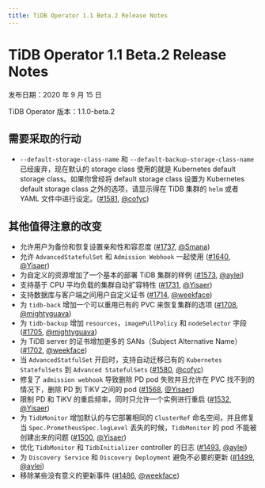 ```yaml
---
title: TiDB Operator 1.1 Beta.2 Release Notes
---
```


# TiDB Operator 1.1 Beta.2 Release Notes

发布日期：2020 年 9 月 15 日

TiDB Operator 版本：1.1.0-beta.2

## 需要采取的行动

- `--default-storage-class-name` 和 `--default-backup-storage-class-name` 已经废弃，现在默认的 storage class 使用的就是 Kubernetes default storage class。如果你曾经将 default storage class 设置为 Kubernetes default storage class 之外的选项，请显示得在 TiDB 集群的 `helm` 或者 YAML 文件中进行设定。([#1581](https://github.com/pingcap/tidb-operator/pull/1581), [@cofyc](https://github.com/cofyc))

## 其他值得注意的改变

- 允许用户为备份和恢复设置亲和性和容忍度 ([#1737](https://github.com/pingcap/tidb-operator/pull/1737), [@Smana](https://github.com/Smana))
- 允许 `AdvancedStatefulSet` 和 `Admission Webhook` 一起使用 ([#1640](https://github.com/pingcap/tidb-operator/pull/1640), [@Yisaer](https://github.com/Yisaer))
- 为自定义的资源增加了一个基本的部署 TiDB 集群的样例 ([#1573](https://github.com/pingcap/tidb-operator/pull/1573), [@aylei](https://github.com/aylei))
- 支持基于 CPU 平均负载的集群自动扩容特性 ([#1731](https://github.com/pingcap/tidb-operator/pull/1731), [@Yisaer](https://github.com/Yisaer))
- 支持数据库与客户端之间用户自定义证书 ([#1714](https://github.com/pingcap/tidb-operator/pull/1714), [@weekface](https://github.com/weekface))
- 为 `tidb-back` 增加一个可以重用已有的 PVC 来恢复集群的选项 ([#1708](https://github.com/pingcap/tidb-operator/pull/1708), [@mightyguava](https://github.com/mightyguava))
- 为 `tidb-backup` 增加 `resources`，`imagePullPolicy` 和 `nodeSelector` 字段 ([#1705](https://github.com/pingcap/tidb-operator/pull/1705), [@mightyguava](https://github.com/mightyguava))
- 为 TiDB server 的证书增加更多的 SANs（Subject Alternative Name） ([#1702](https://github.com/pingcap/tidb-operator/pull/1702), [@weekface](https://github.com/weekface))
- 当 `AdvancedStatfulSet` 开启时，支持自动迁移已有的 `Kubernetes StatefulSets` 到 `Advanced StatefulSets` ([#1580](https://github.com/pingcap/tidb-operator/pull/1580), [@cofyc](https://github.com/cofyc))
- 修复了 `admission webhook` 导致删除 PD pod 失败并且允许在 PVC 找不到的情况下，删除 PD 到 TiKV 之间的 pod ([#1568](https://github.com/pingcap/tidb-operator/pull/1568), [@Yisaer](https://github.com/Yisaer))
- 限制 PD 和 TiKV 的重启频率，同时只允许一个实例进行重启 ([#1532](https://github.com/pingcap/tidb-operator/pull/1532), [@Yisaer](https://github.com/Yisaer))
- 为 `TidbMonitor` 增加默认的与它部署相同的 `ClusterRef` 命名空间，并且修复当 `Spec.PrometheusSpec.logLevel` 丢失的时候，`TidbMonitor` 的 pod 不能被创建出来的问题 ([#1500](https://github.com/pingcap/tidb-operator/pull/1500), [@Yisaer](https://github.com/Yisaer))
- 优化 `TidbMonitor` 和 `TidbInitializer` controller 的日志 ([#1493](https://github.com/pingcap/tidb-operator/pull/1493), [@aylei](https://github.com/aylei))
- 为 `Discovery Service` 和 `Discovery Deployment` 避免不必要的更新 ([#1499](https://github.com/pingcap/tidb-operator/pull/1499), [@aylei](https://github.com/aylei))
- 移除某些没有意义的更新事件 ([#1486](https://github.com/pingcap/tidb-operator/pull/1486), [@weekface](https://github.com/weekface))
